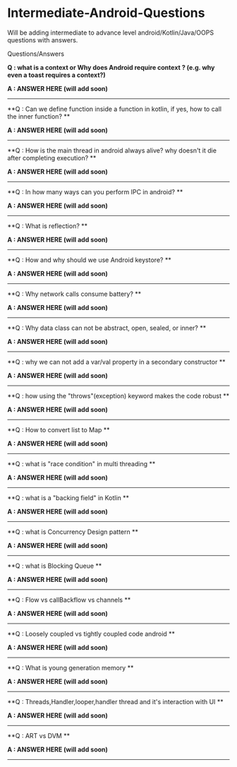 # Intermediate-Android-Questions
Will be adding intermediate to advance level android/Kotlin/Java/OOPS questions with answers.

Questions/Answers


**Q : what is a context or Why does Android require context ? (e.g. why even a toast requires a context?)**

**A : ANSWER HERE (will add soon)**

----------------------------------------------------------------------------------------------------------------------------------------------------------------------------

**Q : Can we define function inside a function in kotlin, if yes, how to call the inner function? **

**A : ANSWER HERE (will add soon)**

----------------------------------------------------------------------------------------------------------------------------------------------------------------------------

**Q : How is the main thread in android always alive? why doesn't it die after completing execution? **

**A : ANSWER HERE (will add soon)**

----------------------------------------------------------------------------------------------------------------------------------------------------------------------------

**Q : In how many ways can you perform IPC in android? **

**A : ANSWER HERE (will add soon)**

----------------------------------------------------------------------------------------------------------------------------------------------------------------------------

**Q : What is reflection? **

**A : ANSWER HERE (will add soon)**

----------------------------------------------------------------------------------------------------------------------------------------------------------------------------

**Q : How and why should we use Android keystore? **

**A : ANSWER HERE (will add soon)**

----------------------------------------------------------------------------------------------------------------------------------------------------------------------------

**Q : Why network calls consume battery? **

**A : ANSWER HERE (will add soon)**

----------------------------------------------------------------------------------------------------------------------------------------------------------------------------

**Q : Why data class can not be abstract, open, sealed, or inner? **

**A : ANSWER HERE (will add soon)**

----------------------------------------------------------------------------------------------------------------------------------------------------------------------------

**Q : why we can not add a var/val property in a secondary constructor **

**A : ANSWER HERE (will add soon)**

----------------------------------------------------------------------------------------------------------------------------------------------------------------------------

**Q : how using the "throws"(exception) keyword makes the code robust **

**A : ANSWER HERE (will add soon)**

----------------------------------------------------------------------------------------------------------------------------------------------------------------------------

**Q : How to convert list to Map **

**A : ANSWER HERE (will add soon)**

----------------------------------------------------------------------------------------------------------------------------------------------------------------------------

**Q : what is "race condition" in multi threading **

**A : ANSWER HERE (will add soon)**

----------------------------------------------------------------------------------------------------------------------------------------------------------------------------

**Q : what is a "backing field" in Kotlin **

**A : ANSWER HERE (will add soon)**

----------------------------------------------------------------------------------------------------------------------------------------------------------------------------

**Q : what is Concurrency Design pattern **

**A : ANSWER HERE (will add soon)**

----------------------------------------------------------------------------------------------------------------------------------------------------------------------------

**Q : what is Blocking Queue **

**A : ANSWER HERE (will add soon)**

----------------------------------------------------------------------------------------------------------------------------------------------------------------------------

**Q : Flow vs callBackflow vs channels **

**A : ANSWER HERE (will add soon)**

----------------------------------------------------------------------------------------------------------------------------------------------------------------------------

**Q : Loosely coupled vs tightly coupled code android **

**A : ANSWER HERE (will add soon)**

----------------------------------------------------------------------------------------------------------------------------------------------------------------------------

**Q : What is young generation memory **

**A : ANSWER HERE (will add soon)**

----------------------------------------------------------------------------------------------------------------------------------------------------------------------------

**Q : Threads,Handler,looper,handler thread and it's interaction with UI **

**A : ANSWER HERE (will add soon)**

----------------------------------------------------------------------------------------------------------------------------------------------------------------------------

**Q : ART vs DVM **

**A : ANSWER HERE (will add soon)**

----------------------------------------------------------------------------------------------------------------------------------------------------------------------------





















